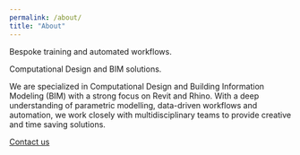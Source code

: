 ```yaml
---
permalink: /about/
title: "About"
---
```


Bespoke training and automated workflows.

Computational Design and BIM solutions.

We are specialized in Computational Design and Building Information Modeling (BIM) with a strong focus on Revit and Rhino. With a deep understanding of parametric modelling, data-driven workflows and automation, we work closely with multidisciplinary teams to provide creative and time saving solutions.

<a href="mailto:bimapijourney@gmail.com" class="btn btn--info">Contact us</a>
